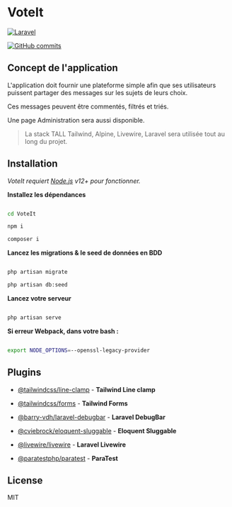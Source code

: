 # VoteIt

[![Laravel](https://img.shields.io/badge/Laravel-FF2D20?style=?style=plastic&logo=laravel&logoColor=white)](#)

[![GitHub commits](https://badgen.net/github/commits/mkdir3/VoteIt/main)](https://github.com/mkdir3/VoteIt/commit/)

## Concept de l'application

L'application doit fournir une plateforme simple afin que ses utilisateurs puissent partager des messages sur les sujets de leurs choix.

Ces messages peuvent être commentés, filtrés et triés.

Une page Administration sera aussi disponible.

> La stack TALL Tailwind, Alpine, Livewire, Laravel sera utilisée tout au long du projet.

## Installation

_VoteIt requiert [Node.js](https://nodejs.org/) v12+ pour fonctionner._

**Installez les dépendances**

```sh

cd VoteIt

npm i

composer i

```

**Lancez les migrations & le seed de données en BDD**

```sh

php artisan migrate

php artisan db:seed

```

**Lancez votre serveur**

```sh

php artisan serve

```

**Si erreur Webpack, dans votre bash :**

```sh

export NODE_OPTIONS=--openssl-legacy-provider

```

## Plugins

-   [@tailwindcss/line-clamp] - **Tailwind Line clamp**

-   [@tailwindcss/forms] - **Tailwind Forms**

-   [@barry-vdh/laravel-debugbar] - **Laravel DebugBar**

-   [@cviebrock/eloquent-sluggable] - **Eloquent Sluggable**

-   [@livewire/livewire] - **Laravel Livewire**

-   [@paratestphp/paratest] - **ParaTest**

[@tailwindcss/line-clamp]: https://github.com/tailwindlabs/tailwindcss-line-clamp
[@tailwindcss/forms]: https://github.com/tailwindlabs/tailwindcss-forms
[@barry-vdh/laravel-debugbar]: https://github.com/barryvdh/laravel-debugbar
[@cviebrock/eloquent-sluggable]: https://github.com/cviebrock/eloquent-sluggable
[@livewire/livewire]: https://github.com/livewire/livewire
[@paratestphp/paratest]: https://github.com/paratestphp/paratest

## License

MIT

